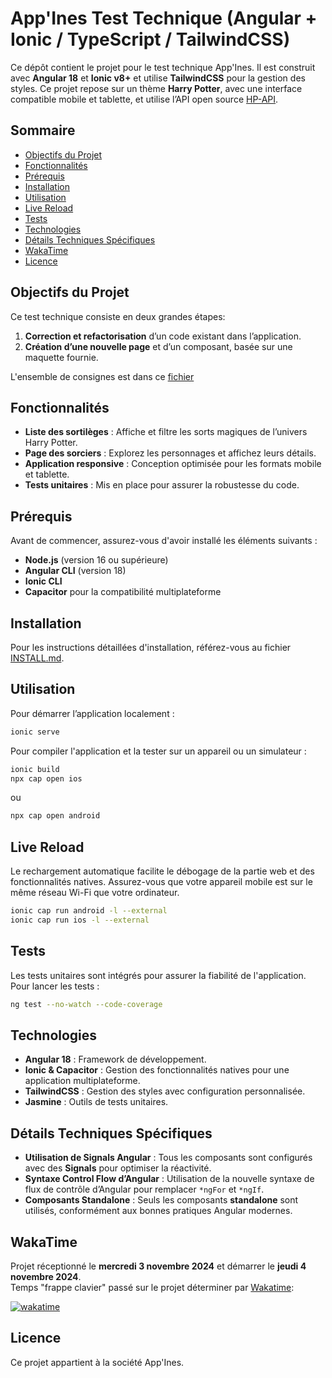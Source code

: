 # App'Ines Test Technique (Angular + Ionic / TypeScript / TailwindCSS)

Ce dépôt contient le projet pour le test technique App'Ines. Il est construit avec **Angular 18** et **Ionic v8+** et
utilise **TailwindCSS** pour la gestion des styles. Ce projet repose sur un thème **Harry Potter**, avec une interface
compatible mobile et tablette, et utilise l’API open source [HP-API](https://hp-api.onrender.com/).

## Sommaire

- [Objectifs du Projet](#objectifs-du-projet)
- [Fonctionnalités](#fonctionnalités)
- [Prérequis](#prérequis)
- [Installation](#installation)
- [Utilisation](#utilisation)
- [Live Reload](#live-reload)
- [Tests](#tests)
- [Technologies](#technologies)
- [Détails Techniques Spécifiques](#détails-techniques-spécifiques)
- [WakaTime](#wakatime)
- [Licence](#licence)

## Objectifs du Projet

Ce test technique consiste en deux grandes étapes:

1. **Correction et refactorisation** d’un code existant dans l’application.
2. **Création d’une nouvelle page** et d’un composant, basée sur une maquette fournie.

L'ensemble de consignes est dans ce [fichier](./CONSIGNES.md)

## Fonctionnalités

- **Liste des sortilèges** : Affiche et filtre les sorts magiques de l’univers Harry Potter.
- **Page des sorciers** : Explorez les personnages et affichez leurs détails.
- **Application responsive** : Conception optimisée pour les formats mobile et tablette.
- **Tests unitaires** : Mis en place pour assurer la robustesse du code.

## Prérequis

Avant de commencer, assurez-vous d'avoir installé les éléments suivants :

- **Node.js** (version 16 ou supérieure)
- **Angular CLI** (version 18)
- **Ionic CLI**
- **Capacitor** pour la compatibilité multiplateforme

## Installation

Pour les instructions détaillées d'installation, référez-vous au fichier [INSTALL.md](./INSTALL.md).

## Utilisation

Pour démarrer l’application localement :

```bash
ionic serve
```

Pour compiler l'application et la tester sur un appareil ou un simulateur :

```bash
ionic build
npx cap open ios
```

ou

```bash
npx cap open android
```

## Live Reload

Le rechargement automatique facilite le débogage de la partie web et des fonctionnalités natives. Assurez-vous que votre
appareil mobile est sur le même réseau Wi-Fi que votre ordinateur.

```bash
ionic cap run android -l --external
ionic cap run ios -l --external
```

## Tests

Les tests unitaires sont intégrés pour assurer la fiabilité de l'application. Pour lancer les tests :

```bash
ng test --no-watch --code-coverage
```

## Technologies

- **Angular 18** : Framework de développement.
- **Ionic & Capacitor** : Gestion des fonctionnalités natives pour une application multiplateforme.
- **TailwindCSS** : Gestion des styles avec configuration personnalisée.
- **Jasmine** : Outils de tests unitaires.

## Détails Techniques Spécifiques

- **Utilisation de Signals Angular** : Tous les composants sont configurés avec des **Signals** pour optimiser la
  réactivité.
- **Syntaxe Control Flow d’Angular** : Utilisation de la nouvelle syntaxe de flux de contrôle d’Angular pour
  remplacer `*ngFor` et `*ngIf`.
- **Composants Standalone** : Seuls les composants **standalone** sont utilisés, conformément aux bonnes pratiques
  Angular modernes.

## WakaTime

Projet réceptionné le **mercredi 3 novembre 2024** et démarrer le **jeudi 4 novembre 2024**.  
Temps "frappe clavier" passé sur le projet  déterminer par [Wakatime](https://wakatime.com/):

[![wakatime](https://wakatime.com/badge/user/9d5ca4bc-3c1b-4b73-948c-329a6e87bf24/project/0133d120-14d7-403b-9439-9512a01ca966.svg)](https://wakatime.com/badge/user/9d5ca4bc-3c1b-4b73-948c-329a6e87bf24/project/0133d120-14d7-403b-9439-9512a01ca966)

## Licence

Ce projet appartient à la société App'Ines.  
